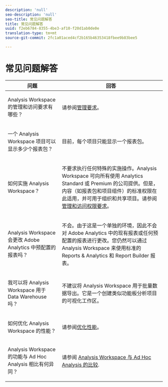 ```yaml
---
description: 'null'
seo-description: 'null'
seo-title: 常见问题解答
title: 常见问题解答
uuid: f2eb6784-8355-4be3-af10-f20d1ab0de0e
translation-type: tm+mt
source-git-commit: 2fc1a01aced4cf2b165b46353418fbee9b83bee5

---
```



# 常见问题解答

<table id="table_BC4237EC03FF42579CC736498D6654F9"> 
 <thead> 
  <tr> 
   <th colname="col1" class="entry"> 问题 </th> 
   <th colname="col2" class="entry"> 回答 </th> 
  </tr> 
 </thead>
 <tbody> 
  <tr> 
   <td colname="col1"> <p>Analysis Workspace 的管理和访问要求有哪些？ </p> </td> 
   <td colname="col2"> <p>请参阅<a href="/help/analyze/analysis-workspace/frequently-asked-questions-analysis-workspace.md"  >管理要求</a>。 </p> </td> 
  </tr> 
  <tr> 
   <td colname="col1"> <p>一个 Analysis Workspace 项目可以显示多少个报表包？ </p> </td> 
   <td colname="col2"> <p>目前，每个项目只能显示一个报表包。 </p> </td> 
  </tr> 
  <tr> 
   <td colname="col1"> <p>如何实施 Analysis Workspace？ </p> </td> 
   <td colname="col2"> <p>不要求执行任何特殊的实施操作。Analysis Workspace 可向所有使用 Analytics Standard 或 Premium 的公司提供。但是，内容（如报表包和项目组件）的标准权限在此适用，并可用于组织和共享项目。请参阅<a href="/help/analyze/analysis-workspace/frequently-asked-questions-analysis-workspace.md#section_FD3737DE452F4F6CA181F13FF3DC668F"  >管理和访问权限要求</a>。 </p> </td> 
  </tr> 
  <tr> 
   <td colname="col1"> <p>Analysis Workspace 会更改 Adobe Analytics 中预配置的报表吗？ </p> </td> 
   <td colname="col2"> <p>不会。由于这是一个单独的环境，因此不会对 Adobe Analytics 中的现有报表或任何预配置的报表进行更改。您仍然可以通过 Analysis Workspace 来使用标准的 Reports &amp; Analytics 和 Report Builder 报表。 </p> </td> 
  </tr> 
  <tr> 
   <td colname="col1"> <p>我可以将 Analysis Workspace 用于 Data Warehouse 吗？ </p> </td> 
   <td colname="col2"> <p>不建议将 Analysis Workspace 用于批量数据导出。它是一个创建类似功能板分析项目的可视化工作区。 </p> </td> 
  </tr>
  <tr> 
   <td colname="col1"> <p>如何优化 Analysis Workspace 的性能？ </p> </td> 
   <td colname="col2"> <p>请参阅<a href="/help/analyze/analysis-workspace/optimizing-performance.md"  >优化性能</a>。 </p> </td> 
  </tr> 
  <tr> 
   <td colname="col1"> <p>Analysis Workspace 的功能与 Ad Hoc Analysis 相比有何异同？ </p> </td> 
   <td colname="col2"> <p>请参阅 <a href="/help/analyze/analysis-workspace/adhocanalysis-vs-analysisworkspace.md"  > Analysis Workspace 与 Ad Hoc Analysis 的比较</a>. </p> </td> 
  </tr> 
 </tbody> 
</table>

